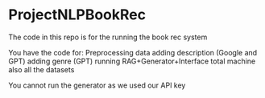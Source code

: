# ProjectNLPBookRec
The code in this repo is for the running the book rec system

You have the code for:
Preprocessing data
adding description (Google and GPT)
adding genre (GPT)
running RAG+Generator+Interface total machine
also all the datasets

You cannot run the generator as we used our API key
